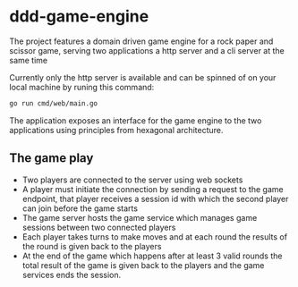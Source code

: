 # ddd-game-engine

The project features a domain driven game engine for a rock paper and scissor game, serving two applications a http server and a cli server at the same time

Currently only the http server is available and can be spinned of on your local machine by runing this command:

```bash
go run cmd/web/main.go
```

The application exposes an interface for the game engine to the two applications using principles from hexagonal architecture.

## The game play

- Two players are connected to the server using web sockets
- A player must initiate the connection by sending a request to the game endpoint, that player receives a session id with which the second player can join before the game starts
- The game server hosts the game service which manages game sessions between two connected players
- Each player takes turns to make moves and at each round the results of the round is given back to the players
- At the end of the game which happens after at least 3 valid rounds the total result of the game is given back to the players and the game services ends the session.
